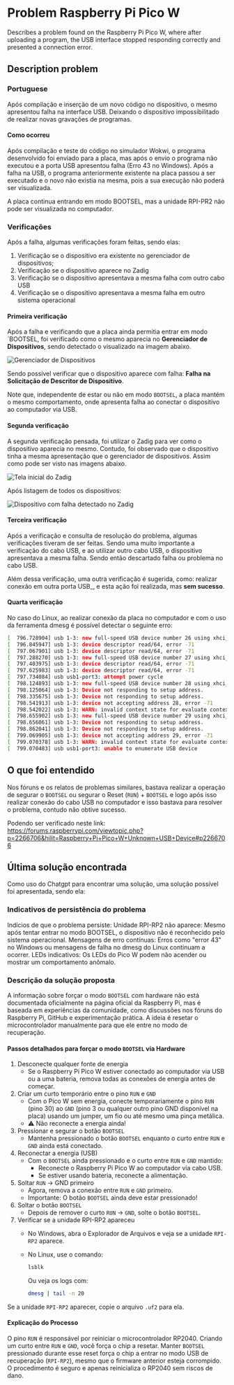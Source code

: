 # Problem Raspberry Pi Pico W

 Describes a problem found on the Raspberry Pi Pico W, where after uploading a program, the USB interface stopped responding correctly and presented a connection error.

## Description problem

### Portuguese

Após compilação e inserção de um novo código no dispositivo, o mesmo apresentou falha na interface USB. Deixando o dispositivo impossibilitado de realizar novas gravações de programas.

#### Como ocorreu

Após compilação e teste do código no simulador Wokwi, o programa desenvolvido foi enviado para a placa, mas após o envio o programa não executou e a porta USB apresentou falha (Erro 43 no Windows). Após a falha na USB, o programa anteriormente existente na placa passou a ser executado e o novo não existia na mesma, pois a sua execução não poderá ser visualizada.

A placa continua entrando em modo BOOTSEL, mas a unidade RPI-PR2 não pode ser visualizada no computador.

### Verificações

Após a falha, algumas verificações foram feitas, sendo elas:

1. Verificação se o dispositivo era existente no gerenciador de dispositivos;
2. Verificação se o dispositivo aparece no Zadig
3. Verificação se o dispositivo apresentava a mesma falha com outro cabo USB
4. Verificação se o dispositivo apresentava a mesma falha em outro sistema operacional

#### Primeira verificação

Após a falha e verificando que a placa ainda permitia entrar em modo `BOOTSEL, foi verificado como o mesmo aparecia no **Gerenciador de Dispositivos**, sendo detectado o visualizado na imagem abaixo.

![Gerenciador de Dispositivos](images/image1.png)

Sendo possível verificar que o dispositivo aparece com falha: **Falha na Solicitação de Descritor de Dispositivo**.


Note que, independente de estar ou não em modo `BOOTSEL`, a placa mantém o mesmo comportamento, onde apresenta falha ao conectar o dispositivo ao computador via USB.

#### Segunda verificação

A segunda verificação pensada, foi utilizar o Zadig para ver como o dispositivo aparecia no mesmo. Contudo, foi observado que o dispositivo tinha a mesma apresentação que o gerenciador de dispositivos. Assim como pode ser visto nas imagens abaixo.

![Tela inicial do Zadig](images/image2.png)

Após listagem de todos os dispositivos:

![Dispositivo com falha detectado no Zadig](images/image3.png)

#### Terceira verificação

Após a verificação e consulta de resolução do problema, algumas verificações tiveram de ser feitas. Sendo uma muito importante a verificação do cabo USB, e ao utilizar outro cabo USB, o dispositivo apresentava a mesma falha. Sendo então descartado falha ou problema no cabo USB.



Além dessa verificação, uma outra verificação é sugerida, como: realizar conexão em outra porta USB_, e esta ação foi realizada, mas **sem sucesso**.

#### Quarta verificação

No caso do Linux, ao realizar conexão da placa no computador e com o uso da ferramenta dmesg é possível detectar o seguinte erro:

```bash
[  796.728904] usb 1-3: new full-speed USB device number 26 using xhci_hcd
[  796.845947] usb 1-3: device descriptor read/64, error -71
[  797.067901] usb 1-3: device descriptor read/64, error -71
[  797.288270] usb 1-3: new full-speed USB device number 27 using xhci_hcd
[  797.403975] usb 1-3: device descriptor read/64, error -71
[  797.625983] usb 1-3: device descriptor read/64, error -71
[  797.734084] usb usb1-port3: attempt power cycle
[  798.124893] usb 1-3: new full-speed USB device number 28 using xhci_hcd
[  798.125064] usb 1-3: Device not responding to setup address.
[  798.335675] usb 1-3: Device not responding to setup address.
[  798.541913] usb 1-3: device not accepting address 28, error -71
[  798.542022] usb 1-3: WARN: invalid context state for evaluate context command.
[  798.655902] usb 1-3: new full-speed USB device number 29 using xhci_hcd
[  798.656061] usb 1-3: Device not responding to setup address.
[  798.862041] usb 1-3: Device not responding to setup address.
[  799.069905] usb 1-3: device not accepting address 29, error -71
[  799.070378] usb 1-3: WARN: invalid context state for evaluate context command.
[  799.070483] usb usb1-port3: unable to enumerate USB device
```

## O que foi entendido

Nos fóruns e os relatos de problemas similares, bastava realizar a operação de segurar o `BOOTSEL` ou segurar o Reset (`RUN`) + `BOOTSEL` e logo após isso realizar conexão do cabo USB no computador e isso bastava para resolver o problema, contudo não obtive sucesso.

Podendo ser verificado neste link: https://forums.raspberrypi.com/viewtopic.php?p=2266706&hilit=Raspberry+Pi+Pico+W+Unknown+USB+Device#p2266706


## Última solução encontrada

Como uso do Chatgpt para encontrar uma solução, uma solução possível foi apresentada, sendo ela:


### Indicativos de persistência do problema

Indícios de que o problema persiste:
Unidade RPI-RP2 não aparece: Mesmo após tentar entrar no modo BOOTSEL, o dispositivo não é reconhecido pelo sistema operacional.
Mensagens de erro contínuas: Erros como "error 43" no Windows ou mensagens de falha no dmesg do Linux continuam a ocorrer.
LEDs indicativos: Os LEDs do Pico W podem não acender ou mostrar um comportamento anômalo.

### Descrição da solução proposta

A informação sobre forçar o modo `BOOTSEL` com hardware não está documentada oficialmente na página oficial da Raspberry Pi, mas é baseada em experiências da comunidade, como discussões nos fóruns do Raspberry Pi, GitHub e experimentação prática. A ideia é resetar o microcontrolador manualmente para que ele entre no modo de recuperação.

#### Passos detalhados para forçar o modo `BOOTSEL` via Hardware


1. Desconecte qualquer fonte de energia
   - Se o Raspberry Pi Pico W estiver conectado ao computador via USB ou a uma bateria, remova todas as conexões de energia antes de começar.
2. Criar um curto temporário entre o pino `RUN` e `GND`
   - Com o Pico W sem energia, conecte temporariamente o pino `RUN` (pino 30) ao `GND` (pino 3 ou qualquer outro pino GND disponível na placa) usando um jumper, um fio ou até mesmo uma pinça metálica.
   - ⚠️ Não reconecte a energia ainda!
3. Pressionar e segurar o botão `BOOTSEL`
   - Mantenha pressionado o botão `BOOTSEL` enquanto o curto entre `RUN` e `GND` ainda está conectado.
4. Reconectar a energia (USB)
   - Com o `BOOTSEL` ainda pressionado e o curto entre `RUN` e `GND` mantido:
        - Reconecte o Raspberry Pi Pico W ao computador via cabo USB.
        - Se estiver usando bateria, reconecte a alimentação.
5. Soltar `RUN` → GND primeiro
   - Agora, remova a conexão entre `RUN` e `GND` primeiro.
   - Importante: O botão `BOOTSEL` ainda deve estar pressionado!
6. Soltar o botão `BOOTSEL`
   - Depois de remover o curto `RUN` → `GND`, solte o botão `BOOTSEL`.
7. Verificar se a unidade RPI-RP2 apareceu
   - No Windows, abra o Explorador de Arquivos e veja se a unidade `RPI-RP2` aparece.
   - No Linux, use o comando:

        ```bash
        lsblk
        ```

        Ou veja os logs com:

        ```bash
        dmesg | tail -n 20
        ```

Se a unidade `RPI-RP2` aparecer, copie o arquivo `.uf2` para ela.

#### Explicação do Processo

O pino `RUN` é responsável por reiniciar o microcontrolador RP2040. Criando um curto entre `RUN` e `GND`, você força o chip a resetar.
Manter `BOOTSEL` pressionado durante esse reset força o chip a entrar no modo USB de recuperação (`RPI-RP2`), mesmo que o firmware anterior esteja corrompido.
O procedimento é seguro e apenas reinicializa o RP2040 sem riscos de dano.
    